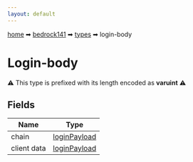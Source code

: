 ```yaml
---
layout: default
---
```


[home](/) ➡ [bedrock141](/protocol/bedrock141) ➡ [types](/protocol/bedrock141/types) ➡ login-body

# Login-body

⚠️️ This type is prefixed with its length encoded as **varuint** ⚠️️

## Fields

Name | Type
---|---
chain | [loginPayload](/protocol/bedrock141/arrays)
client data | [loginPayload](/protocol/bedrock141/arrays)

